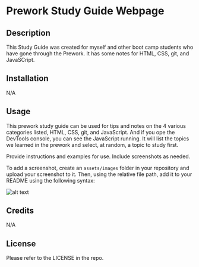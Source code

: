 # Prework Study Guide Webpage

## Description
This Study Guide was created for myself and other boot camp students who have gone through the Prework. It has some notes for HTML, CSS, git, and JavaSCript.

## Installation
N/A

## Usage
This prework study guide can be used for tips and notes on the 4 various categories listed, HTML, CSS, git, and JavaScript. And if you ope the DevTools console, you can see the JavaScript running. It will list the topics we learned in the prework and select, at random, a topic to study first. 

Provide instructions and examples for use. Include screenshots as needed.

To add a screenshot, create an `assets/images` folder in your repository and upload your screenshot to it. Then, using the relative file path, add it to your README using the following syntax:

![alt text](assets/images/screenshot.png)

## Credits
N/A

## License
Please refer to the LICENSE in the repo.